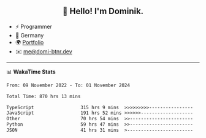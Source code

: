 <h2 align="center">👋 Hello! I'm Dominik.</h2>

- ⚡ Programmer
- 📍 Germany
- 🌍 [Portfolio](https://domi-btnr.dev)
- ✉️ [me@domi-btnr.dev](mailto://me@domi-btnr.dev)

---
📊 **WakaTime Stats**
<!--START_SECTION:waka-->

```txt
From: 09 November 2022 - To: 01 November 2024

Total Time: 870 hrs 13 mins

TypeScript                 315 hrs 9 mins  >>>>>>>>>----------------   36.22 %
JavaScript                 191 hrs 52 mins >>>>>>-------------------   22.05 %
Other                      70 hrs 54 mins  >>-----------------------   08.15 %
Python                     59 hrs 47 mins  >>-----------------------   06.87 %
JSON                       41 hrs 31 mins  >------------------------   04.77 %
```

<!--END_SECTION:waka-->
